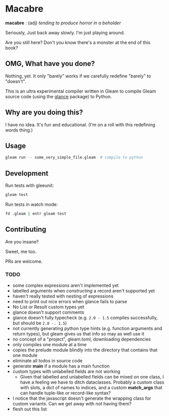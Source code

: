 # Macabre

**macabre** : (adj) _tending to produce horror in a beholder_

Seriously, Just back away slowly. I'm just playing around.

Are you still here? Don't you know there's a monster at the end of this book?

## OMG, What have you done?

Nothing, yet. It only "barely" works if we carefully redefine "barely" to "doesn't".

This is an ultra experimental compiler written in Gleam to compile Gleam source code (using
the [glance](https://hexdocs.pm/glance/) package) to Python.

## Why are you doing this?

I have no idea. It's fun and educational. (I'm on a roll with this redefining words thing.)

## Usage

```sh
gleam run -- some_very_simple_file.gleam  # compile to python
```

## Development

Run tests with gleeunit:

```sh
gleam test
```

Run tests in watch mode:

```sh
fd .gleam | entr gleam test
```

## Contributing

Are you insane?

Sweet, me too.

PRs are welcome.

### TODO

- some complex expressions aren't implemented yet
- labelled arguments when _constructing_ a record aren't supported yet
- haven't really tested with nesting of expressions
- need to print out nice errors when glance fails to parse
- No List or Result custom types yet
- glance doesn't support comments
- glance doesn't fully typecheck (e.g. `2.0 - 1.5` compiles successfully, but should be `2.0 -. 1.5`)
- not currently generating python type hints (e.g. function arguments and return types), but gleam gives us that info so may as well use it
- no concept of a "project", gleam.toml, downloading dependencies
- only compiles one module at a time
- copies the prelude module blindly into the directory that contains that one module
- eliminate all todos in source code
- generate **main** if a module has a main function
- custom types with unlabelled fields are not working
  - Given that labelled and unlabelled fields can be mixed on one class, I have a feeling we have to ditch dataclasses. Probably a custom class with slots, a dict of names to indices, and a custom **match_args** that can handle tuple-like _or_ record-like syntax?
- I notice that the javascript doesn't generate the wrapping class for custom variants. Can we get away with not having them?
- flesh out this list
